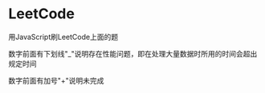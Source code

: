 # LeetCode
 用JavaScript刷LeetCode上面的题
 
 数字前面有下划线"_"说明存在性能问题，即在处理大量数据时所用的时间会超出规定时间

 数字前面有加号"+"说明未完成
